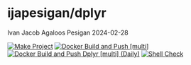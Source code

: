 ijapesigan/dplyr
================
Ivan Jacob Agaloos Pesigan
2024-02-28

<!-- README.md is generated from .setup/readme/README.Rmd. Please edit that file -->
<!-- badges: start -->

[![Make
Project](https://github.com/ijapesigan/docker-dplyr/actions/workflows/make.yml/badge.svg)](https://github.com/ijapesigan/docker-dplyr/actions/workflows/make.yml)
[![Docker Build and Push
\[multi\]](https://github.com/ijapesigan/docker-dplyr/actions/workflows/docker-build-push-multi.yml/badge.svg)](https://github.com/ijapesigan/docker-dplyr/actions/workflows/docker-build-push-multi.yml)
[![Docker Build and Push Dplyr \[multi\]
(Daily)](https://github.com/ijapesigan/docker-dplyr/actions/workflows/docker-build-push-daily-multi-dplyr.yml/badge.svg)](https://github.com/ijapesigan/docker-dplyr/actions/workflows/docker-build-push-daily-multi-dplyr.yml)
[![Shell
Check](https://github.com/ijapesigan/docker-dplyr/actions/workflows/shellcheck.yml/badge.svg)](https://github.com/ijapesigan/docker-dplyr/actions/workflows/shellcheck.yml)
<!-- badges: end -->
